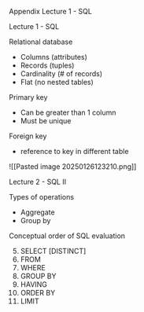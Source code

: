 Appendix
Lecture 1 - SQL


Lecture 1 - SQL

Relational database
- Columns (attributes)
- Records (tuples)
- Cardinality (# of records)
- Flat (no nested tables)

Primary key
- Can be greater than 1 column
- Must be unique

Foreign key
- reference to key in different table

![[Pasted image 20250126123210.png]]




Lecture 2 - SQL II

Types of operations
- Aggregate
- Group by

Conceptual order of SQL evaluation

5. SELECT [DISTINCT] <col exp. list>
1. FROM <single table>
2. WHERE <predicate>
3. GROUP BY <column list>
4. HAVING <predicate>
6. ORDER BY <column list>
7. LIMIT <integer>